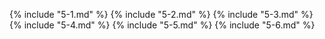  {% include "5-1.md" %}
 {% include "5-2.md" %}
 {% include "5-3.md" %}
 {% include "5-4.md" %}
 {% include "5-5.md" %}
 {% include "5-6.md" %}
